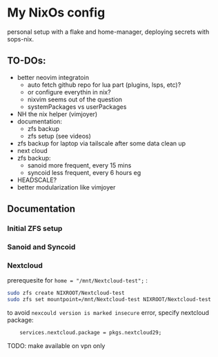# My NixOs config

personal setup with a flake and home-manager, deploying secrets with sops-nix.

## TO-DOs:

- better neovim integratoin
  - auto fetch github repo for lua part (plugins, lsps, etc)?
  - or configure everythin in nix?
  - nixvim seems out of the question
  - systemPackages vs userPackages
- NH the nix helper (vimjoyer)
- documentation:
  - zfs backup
  - zfs setup (see videos)
- zfs backup for laptop via tailscale after some data clean up
- next cloud
- zfs backup:
  - sanoid more frequent, every 15 mins
  - syncoid less frequent, every 6 hours eg
- HEADSCALE?
- better modularization like vimjoyer

## Documentation

### Initial ZFS setup

### Sanoid and Syncoid

### Nextcloud

prerequesite for `home = "/mnt/Nextcloud-test";` :

```bash
sudo zfs create NIXROOT/Nextcloud-test
sudo zfs set mountpoint=/mnt/Nextcloud-test NIXROOT/Nextcloud-test
```

to avoid `nexcould version is marked insecure` error, specify nextcloud package:

```nix
    services.nextcloud.package = pkgs.nextcloud29;
```

TODO: make available on vpn only
